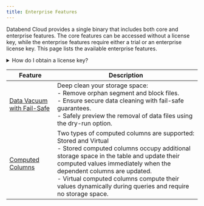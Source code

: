 ```yaml
---
title: Enterprise Features
---
```


Databend Cloud provides a single binary that includes both core and enterprise features. The core features can be accessed without a license key, while the enterprise features require either a trial or an enterprise license key. This page lists the available enterprise features.

<details>
  <summary>How do I obtain a license key?</summary>
   
   If you‘re interested in obtaining a trial or enterprise license key, click this [link](https://databend.rs/doc/faq/license-faqs/#obtain-a-license) to find instructions on how to acquire one.<br/>

   After obtaining your license key, refer to our [License FAQs](https://databend.rs/doc/faq/license-faqs/) for guidance on how to [set your license](https://databend.rs/doc/faq/license-faqs/#set-a-license) and [verify](https://databend.rs/doc/faq/license-faqs/#verify-a-license) its validity.
</details>

| Feature                                                                             | Description                                                                                                                                                                                                                                                             |
|-------------------------------------------------------------------------------------|-------------------------------------------------------------------------------------------------------------------------------------------------------------------------------------------------------------------------------------------------------------------------|
| [Data Vacuum with Fail-Safe](../14-sql-commands/00-ddl/20-table/91-vacuum-table.md) | Deep clean your storage space:<br/>- Remove orphan segment and block files. <br/>- Ensure secure data cleaning with fail-safe guarantees. <br/>- Safely preview the removal of data files using the dry-run option. |
| [Computed Columns](../14-sql-commands/00-ddl/20-table/10-ddl-create-table.md#computed-columns) | Two types of computed columns are supported: Stored and Virtual<br/>- Stored computed columns occupy additional storage space in the table and update their computed values immediately when the dependent columns are updated.<br/>- Virtual computed columns compute their values dynamically during queries and require no storage space.|